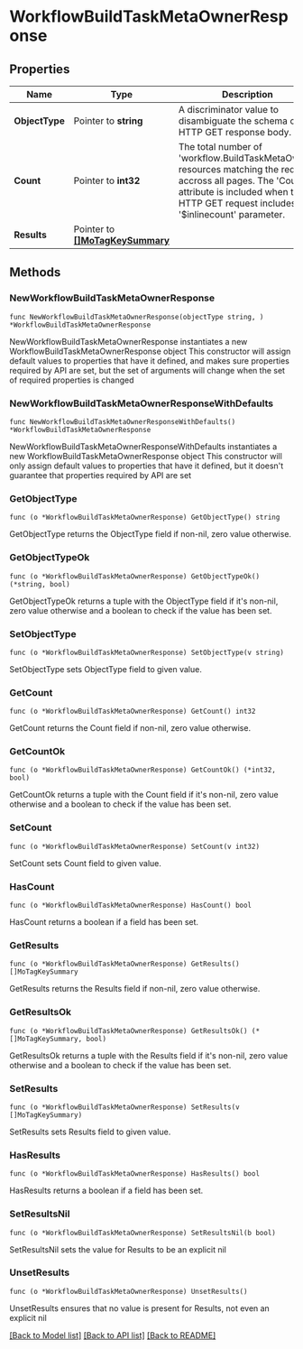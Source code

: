 # WorkflowBuildTaskMetaOwnerResponse

## Properties

Name | Type | Description | Notes
------------ | ------------- | ------------- | -------------
**ObjectType** | Pointer to **string** | A discriminator value to disambiguate the schema of a HTTP GET response body. | 
**Count** | Pointer to **int32** | The total number of &#39;workflow.BuildTaskMetaOwner&#39; resources matching the request, accross all pages. The &#39;Count&#39; attribute is included when the HTTP GET request includes the &#39;$inlinecount&#39; parameter. | [optional] 
**Results** | Pointer to [**[]MoTagKeySummary**](MoTagKeySummary.md) |  | [optional] 

## Methods

### NewWorkflowBuildTaskMetaOwnerResponse

`func NewWorkflowBuildTaskMetaOwnerResponse(objectType string, ) *WorkflowBuildTaskMetaOwnerResponse`

NewWorkflowBuildTaskMetaOwnerResponse instantiates a new WorkflowBuildTaskMetaOwnerResponse object
This constructor will assign default values to properties that have it defined,
and makes sure properties required by API are set, but the set of arguments
will change when the set of required properties is changed

### NewWorkflowBuildTaskMetaOwnerResponseWithDefaults

`func NewWorkflowBuildTaskMetaOwnerResponseWithDefaults() *WorkflowBuildTaskMetaOwnerResponse`

NewWorkflowBuildTaskMetaOwnerResponseWithDefaults instantiates a new WorkflowBuildTaskMetaOwnerResponse object
This constructor will only assign default values to properties that have it defined,
but it doesn't guarantee that properties required by API are set

### GetObjectType

`func (o *WorkflowBuildTaskMetaOwnerResponse) GetObjectType() string`

GetObjectType returns the ObjectType field if non-nil, zero value otherwise.

### GetObjectTypeOk

`func (o *WorkflowBuildTaskMetaOwnerResponse) GetObjectTypeOk() (*string, bool)`

GetObjectTypeOk returns a tuple with the ObjectType field if it's non-nil, zero value otherwise
and a boolean to check if the value has been set.

### SetObjectType

`func (o *WorkflowBuildTaskMetaOwnerResponse) SetObjectType(v string)`

SetObjectType sets ObjectType field to given value.


### GetCount

`func (o *WorkflowBuildTaskMetaOwnerResponse) GetCount() int32`

GetCount returns the Count field if non-nil, zero value otherwise.

### GetCountOk

`func (o *WorkflowBuildTaskMetaOwnerResponse) GetCountOk() (*int32, bool)`

GetCountOk returns a tuple with the Count field if it's non-nil, zero value otherwise
and a boolean to check if the value has been set.

### SetCount

`func (o *WorkflowBuildTaskMetaOwnerResponse) SetCount(v int32)`

SetCount sets Count field to given value.

### HasCount

`func (o *WorkflowBuildTaskMetaOwnerResponse) HasCount() bool`

HasCount returns a boolean if a field has been set.

### GetResults

`func (o *WorkflowBuildTaskMetaOwnerResponse) GetResults() []MoTagKeySummary`

GetResults returns the Results field if non-nil, zero value otherwise.

### GetResultsOk

`func (o *WorkflowBuildTaskMetaOwnerResponse) GetResultsOk() (*[]MoTagKeySummary, bool)`

GetResultsOk returns a tuple with the Results field if it's non-nil, zero value otherwise
and a boolean to check if the value has been set.

### SetResults

`func (o *WorkflowBuildTaskMetaOwnerResponse) SetResults(v []MoTagKeySummary)`

SetResults sets Results field to given value.

### HasResults

`func (o *WorkflowBuildTaskMetaOwnerResponse) HasResults() bool`

HasResults returns a boolean if a field has been set.

### SetResultsNil

`func (o *WorkflowBuildTaskMetaOwnerResponse) SetResultsNil(b bool)`

 SetResultsNil sets the value for Results to be an explicit nil

### UnsetResults
`func (o *WorkflowBuildTaskMetaOwnerResponse) UnsetResults()`

UnsetResults ensures that no value is present for Results, not even an explicit nil

[[Back to Model list]](../README.md#documentation-for-models) [[Back to API list]](../README.md#documentation-for-api-endpoints) [[Back to README]](../README.md)


